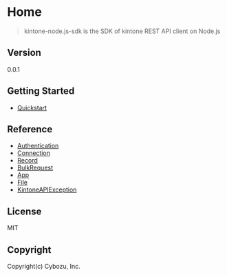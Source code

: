 # Home

> kintone-node.js-sdk is the SDK of kintone REST API client on Node.js

## Version

0.0.1

## Getting Started

* [Quickstart](./getting-started/quickstart)

## Reference

* [Authentication](./reference/authentication)
* [Connection](./reference/connection)
* [Record](./reference/record)
* [BulkRequest](./reference/bulk-request)
* [App](./reference/app)
* [File](./reference/file)
* [KintoneAPIException](./reference/kintone-api-exception)

## License

MIT

## Copyright

Copyright(c) Cybozu, Inc.